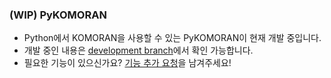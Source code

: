 ### (WIP) PyKOMORAN

* Python에서 KOMORAN을 사용할 수 있는 PyKOMORAN이 현재 개발 중입니다.
* 개발 중인 내용은 [development branch](https://github.com/komoran/PyKOMORAN/tree/development)에서 확인 가능합니다.
* 필요한 기능이 있으신가요? [기능 추가 요청](https://github.com/komoran/PyKOMORAN/issues/new?template=FEATURE_REQUEST.md)을 남겨주세요!
